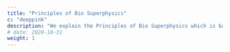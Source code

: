```yaml
---
title: "Principles of Bio Superphysics"
c: "deeppink"
description: "We explain the Principles of Bio Superphysics which is based on the 5 Elements (as opposed to Material Superphysics which is based on the 5 Layers)."
# date: 2020-10-31
weight: 1
---
```


